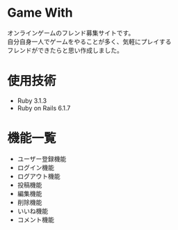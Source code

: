 # Game With

オンラインゲームのフレンド募集サイトです。<br>
自分自身一人でゲームをやることが多く、気軽にプレイする<br>
フレンドができたらと思い作成しました。


# 使用技術
- Ruby 3.1.3
- Ruby on Rails 6.1.7

# 機能一覧
- ユーザー登録機能
- ログイン機能
- ログアウト機能
- 投稿機能
- 編集機能
- 削除機能
- いいね機能
- コメント機能
